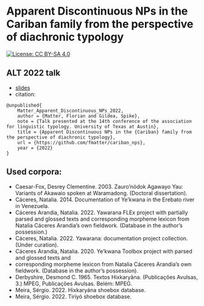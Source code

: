 # Apparent Discontinuous NPs in the Cariban family from the perspective of diachronic typology

[![License: CC BY-SA 4.0](https://img.shields.io/badge/License-CC_BY--SA_4.0-blue.svg)](https://creativecommons.org/licenses/by-sa/4.0/)

## ALT 2022 talk

* [slides](https://github.com/fmatter/cariban_nps/releases/download/alt-22/slides.zip)
* citation:

```biblatex
@unpublished{
    Matter_Apparent_Discontinuous_NPs_2022,
    author = {Matter, Florian and Gildea, Spike},
    note = {Talk presented at the 14th conference of the association for linguistic typology. University of Texas at Austin},
    title = {Apparent Discontinuous NPs in the {Cariban} family from the perspective of diachronic typology},
    url = {https://github.com/fmatter/cariban_nps},
    year = {2022}
}
```

## Used corpora:
* <a id="source-akawaiocaesar2003"> </a>Caesar-Fox, Desrey Clementine. 2003. Zauro’nödok Agawayo Yau: Variants of Akawaio spoken at Waramadong. (Doctoral dissertation).
* <a id="source-caceres2014elar"> </a>Cáceres, Natalia. 2014. Documentation of Ye’kwana in the Erebato river in Venezuela.
* <a id="source-caceres2020flex"> </a>Cáceres Arandia, Natalia. 2022. Yawarana FLEx project with partially parsed and glossed texts and corresponding morpheme lexicon from Natalia Cáceres Arandia’s own fieldwork. (Database in the author’s possession.)
* <a id="source-caceres2022yawarana"> </a>Cáceres, Natalia. 2022. Yawarana: documentation project collection. (Under curation).
* <a id="source-caceresDByekwana"> </a>Cáceres Arandia, Natalia. 2020. Ye’kwana Toolbox project with parsed and glossed texts and
* corresponding morpheme lexicon from Natalia Cáceres Arandia’s own fieldwork. (Database in the author’s possession).
* <a id="source-derbyshire1965textos"> </a>Derbyshire, Desmond C. 1965. Textos Hixkaryâna. (Publicações Avulsas, 3.) MPEG, Publicações Avulsas. Belém: MPEG.
* <a id="source-meiraDBhixka"> </a>Meira, Sérgio. 2022. Hixkaryána shoebox database.
* <a id="source-meiraDBtrio"> </a>Meira, Sérgio. 2022. Tiriyó shoebox database.